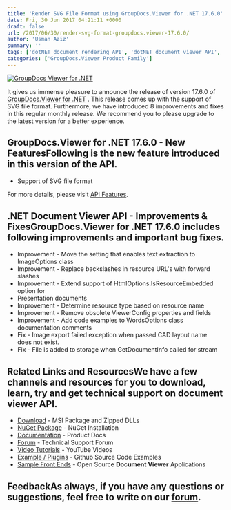 ```yaml
---
title: 'Render SVG File Format using GroupDocs.Viewer for .NET 17.6.0'
date: Fri, 30 Jun 2017 04:21:11 +0000
draft: false
url: /2017/06/30/render-svg-format-groupdocs.viewer-17.6.0/
author: 'Usman Aziz'
summary: ''
tags: ['dotNET document rendering API', 'dotNET document viewer API', 'GroupDocs.Viewer for .NET Releases']
categories: ['GroupDocs.Viewer Product Family']
---
```


[![GroupDocs Viewer for .NET](https://blog.groupdocs.com/wp-content/uploads/sites/4/2016/11/groupdocs-viewer-net.png)](http://groupdocs.com/dot-net/document-viewer-library)

It gives us immense pleasure to announce the release of version 17.6.0 of [GroupDocs.Viewer for .NET](https://www.groupdocs.com/products/viewer/net) . This release comes up with the support of SVG file format. Furthermore, we have introduced 8 improvements and fixes in this regular monthly release. We recommend you to please upgrade to the latest version for a better experience.

## GroupDocs.Viewer for .NET 17.6.0 - New FeaturesFollowing is the new feature introduced in this version of the API.

*   Support of SVG file format

For more details, please visit [API Features](https://docs.groupdocs.com/display/viewernet/Features+Overview "GroupDocs.Viewer features").

## .NET Document Viewer API - Improvements & FixesGroupDocs.Viewer for .NET 17.6.0 includes following improvements and important bug fixes.

*   Improvement - Move the setting that enables text extraction to ImageOptions class
*   Improvement - Replace backslashes in resource URL's with forward slashes
*   Improvement - Extend support of HtmlOptions.IsResourceEmbedded option for
*   Presentation documents
*   Improvement - Determine resource type based on resource name
*   Improvement - Remove obsolete ViewerConfig properties and fields
*   Improvement - Add code examples to WordsOptions class documentation comments
*   Fix - Image export failed exception when passed CAD layout name does not exist.
*   Fix - File is added to storage when GetDocumentInfo called for stream

## Related Links and ResourcesWe have a few channels and resources for you to download, learn, try and get technical support on **document viewer API**.

*   [Download](http://downloads.groupdocs.com/viewer/net "Download API") - MSI Package and Zipped DLLs
*   [NuGet Package](https://www.nuget.org/packages/groupdocs-viewer-dotnet/ "Install from NuGet Package") - NuGet Installation
*   [Documentation](https://docs.groupdocs.com/viewer/net "Document Viewer API Documentation ") - Product Docs
*   [Forum](http://groupdocs.com/Community/forums/groupdocs.viewer-product-family/4/showforum.aspx "Technical Support Forum") - Technical Support Forum
*   [Video Tutorials](https://www.youtube.com/channel/UCgO8dwgI5KAsQCVegviVXYA/playlists "GroupDocs.Viewer video tutorials") - YouTube Videos
*   [Example / Plugins](https://github.com/groupdocsviewer/GroupDocs_Viewer_NET "download example project and front ends") - Github Source Code Examples
*   [Sample Front Ends](https://github.com/groupdocs-viewer/ "Open Source Document Viewer Applications") - Open Source **Document Viewer** Applications

## FeedbackAs always, if you have any questions or suggestions, feel free to write on our [forum](http://groupdocs.com/Community/forums/groupdocs.viewer-product-family/4/showforum.aspx "Technical Support Forum").






